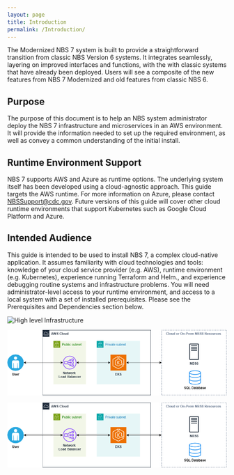 ```yaml
---
layout: page
title: Introduction
permalink: /Introduction/
---
```


The Modernized NBS 7 system is built to provide a straightforward transition from classic NBS Version 6 systems. It integrates seamlessly, layering on improved interfaces and functions, with the with classic systems that 
have already been deployed. Users will see a composite of the new features from NBS 7 Modernized and old features from classic NBS 6.  

## Purpose
The purpose of this document is to help an NBS system administrator deploy the NBS 7 infrastructure and microservices in an AWS environment. It will provide the information needed to set up the required environment, as well as convey a common understanding of the initial install.

## Runtime Environment Support
NBS 7 supports AWS and Azure as runtime options. The underlying system itself has been developed using a cloud-agnostic approach. This guide targets the AWS runtime. For more information on Azure, please contact NBSSupport@cdc.gov. Future versions of this guide will cover other cloud runtime environments that support Kubernetes such as Google Cloud Platform and Azure.

## Intended Audience
This guide is intended to be used to install NBS 7, a complex cloud-native application. It assumes familiarity with cloud technologies and tools: knowledge of your cloud service provider (e.g. AWS), runtime environment (e.g. Kubernetes), experience running Terraform and Helm., and experience debugging routine systems and infrastructure problems. You will need administrator-level access to your runtime environment, and access to a local system with a set of installed prerequisites. Please see the Prerequisites and Dependencies section below.  

![High level Infrastructure](/skills-github-pages/Untitled%20Diagram.drawio.png)


![alt text](https://github.com/njaved/skills-github-pages/blob/main/Untitled%20Diagram.drawio.png "High level Infrastructure")

<p align="center">
  <img src="https://github.com/njaved/skills-github-pages/blob/main/Untitled%20Diagram.drawio.png">
</p>
